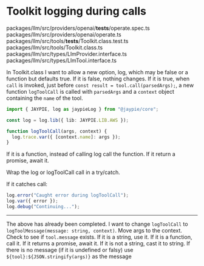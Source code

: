 # Toolkit logging during calls

packages/llm/src/providers/openai/__tests__/operate.spec.ts
packages/llm/src/providers/openai/operate.ts
packages/llm/src/tools/__tests__/Toolkit.class.test.ts
packages/llm/src/tools/Toolkit.class.ts
packages/llm/src/types/LlmProvider.interface.ts
packages/llm/src/types/LlmTool.interface.ts

In Toolkit.class I want to allow a new option, log, which may be false or a function but defaults true.
If it is false, nothing changes.
If it is true, when `call` is invoked, just before `const result = tool.call(parsedArgs);`, a new function `logToolCall` is called with `parsedArgs` and a `context` object containing the `name` of the tool.

```typescript
import { JAYPIE, log as jaypieLog } from "@jaypie/core";

const log = log.lib({ lib: JAYPIE.LIB.AWS });

function logToolCall(args, context) {
  log.trace.var({ [context.name]: args });
}
```

If it is a function, instead of calling log call the function.
If it return a promise, await it.

Wrap the log or logToolCall call in a try/catch.

If it catches call:
```typescript
log.error("Caught error during logToolCall");
log.var({ error });
log.debug("Continuing...");
```

---

The above has already been completed.
I want to change `logToolCall` to `logToolMessage(message: string, context)`.
Move args to the context.
Check to see if `tool.message` exists.
If it is a string, use it.
If it is a function, call it.
If it returns a promise, await it.
If it is not a string, cast it to string.
If there is no message (if it is undefined or falsy) use `${tool}:${JSON.stringify(args)}` as the message